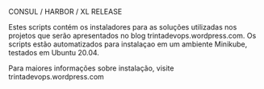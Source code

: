 CONSUL / HARBOR / XL RELEASE

Estes scripts contém os instaladores para as soluções utilizadas nos projetos que serão apresentados no blog trintadevops.wordpress.com.
Os scripts estão automatizados para instalaçao em um ambiente Minikube, testados em Ubuntu 20.04.

Para maiores informações sobre instalação, visite trintadevops.wordpress.com
